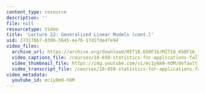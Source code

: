 ```yaml
---
content_type: resource
description: ''
file: null
resourcetype: Video
title: 'Lecture 22: Generalized Linear Models (cont.)'
uid: 273178b7-8396-5645-ee70-17d1fde47e94
video_files:
  archive_url: https://archive.org/download/MIT18.650F16/MIT18_650F16_lec22_300k.mp4
  video_captions_file: /courses/18-650-statistics-for-applications-fall-2016/1b3e367f34795e029395d568643c7468_mc1y8m9-hOM.vtt
  video_thumbnail_file: https://img.youtube.com/vi/mc1y8m9-hOM/default.jpg
  video_transcript_file: /courses/18-650-statistics-for-applications-fall-2016/ddee2b000f6db11d24f38fc47948d57d_mc1y8m9-hOM.pdf
video_metadata:
  youtube_id: mc1y8m9-hOM
---
```


